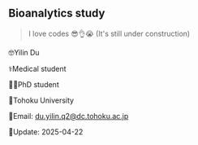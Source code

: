 ## Bioanalytics study 

> I love codes 😎👌😭 (It's still under construction)

🤓Yilin Du  

⚕️Medical student  

🧑‍🎓PhD student 

🏫Tohoku University  


📧Email: du.yilin.q2@dc.tohoku.ac.jp

📅Update: 2025-04-22